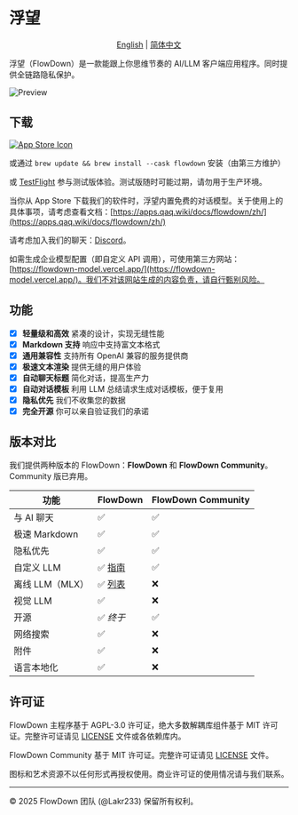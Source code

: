 # 浮望

<p align="center">
  <a href="../../../README.md">English</a> |
  <a href="/Resources/i18n/zh-Hans/README.md">简体中文</a>
</p>

浮望（FlowDown）是一款能跟上你思维节奏的 AI/LLM 客户端应用程序。同时提供全链路隐私保护。

![Preview](../../../Resources/SCR-PREVIEW.png)

## 下载

[![App Store Icon](../../../Resources/Download_on_the_App_Store_Badge_US-UK_RGB_blk_092917.svg)](https://apps.apple.com/us/app/flowdown-open-fast-ai/id6740553198)

或通过 `brew update && brew install --cask flowdown` 安装（由第三方维护）

或 [TestFlight](https://testflight.apple.com/join/StpMeybv) 参与测试版体验。测试版随时可能过期，请勿用于生产环境。

当你从 App Store 下载我们的软件时，浮望内置免费的对话模型。关于使用上的具体事项，请考虑查看文档：[https://apps.qaq.wiki/docs/flowdown/zh/](https://apps.qaq.wiki/docs/flowdown/zh/)

请考虑加入我们的聊天：[Discord](https://discord.gg/UHKMRyJcgc)。

如需生成企业模型配置（即自定义 API 调用），可使用第三方网站：[https://flowdown-model.vercel.app/](https://flowdown-model.vercel.app/)。我们不对该网站生成的内容负责，请自行甄别风险。

## 功能

- [x] **轻量级和高效** 紧凑的设计，实现无缝性能
- [x] **Markdown 支持** 响应中支持富文本格式
- [x] **通用兼容性** 支持所有 OpenAI 兼容的服务提供商
- [x] **极速文本渲染** 提供无缝的用户体验
- [x] **自动聊天标题** 简化对话，提高生产力
- [x] **自动对话模板** 利用 LLM 总结请求生成对话模板，便于复用
- [x] **隐私优先** 我们不收集您的数据
- [x] **完全开源** 你可以亲自验证我们的承诺

## 版本对比

我们提供两种版本的 FlowDown：**FlowDown** 和 **FlowDown Community**。Community 版已弃用。

| **功能**        | **FlowDown**                                                                                  | **FlowDown Community** |
| --------------- | --------------------------------------------------------------------------------------------- | ---------------------- |
| 与 AI 聊天      | ✅                                                                                            | ✅                     |
| 极速 Markdown   | ✅                                                                                            | ✅                     |
| 隐私优先        | ✅                                                                                            | ✅                     |
| 自定义 LLM      | ✅ [指南](https://apps.qaq.wiki/docs/flowdown/zh/documents/advanced_settings/enterprise.html) | ✅                     |
| 离线 LLM（MLX） | ✅ [列表](https://apps.qaq.wiki/docs/flowdown/zh/documents/quickstart/local_models.html)      | ❌                     |
| 视觉 LLM        | ✅                                                                                            | ❌                     |
| 开源            | ✅ _终于_                                                                                     | ✅                     |
| 网络搜索        | ✅                                                                                            | ❌                     |
| 附件            | ✅                                                                                            | ❌                     |
| 语言本地化      | ✅                                                                                            | ❌                     |

## 许可证

FlowDown 主程序基于 AGPL-3.0 许可证，绝大多数解耦库组件基于 MIT 许可证。完整许可证请见 [LICENSE](../../../LICENSE) 文件或各依赖库内。

FlowDown Community 基于 MIT 许可证。完整许可证请见 [LICENSE](../../../Resources/CommunityEdition/LICENSE) 文件。

图标和艺术资源不以任何形式再授权使用。商业许可证的使用情况请与我们联系。

---

© 2025 FlowDown 团队 (@Lakr233) 保留所有权利。
